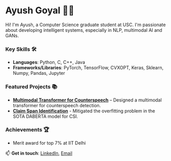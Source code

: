 # Ayush Goyal 👨‍💻

Hi! I'm Ayush, a Computer Science graduate student at USC. I'm passionate about developing intelligent systems, especially in NLP, multimodal AI and GANs.

### Key Skills 🛠
- **Languages**: Python, C, C++, Java
- **Frameworks/Libraries**: PyTorch, TensorFlow, CVXOPT, Keras, Sklearn, Numpy, Pandas, Jupyter

### Featured Projects 📚
- [**Multimodal Transformer for Counterspeech**](https://github.com/NormalVad/Intent_Based_CounterSpeech) – Designed a multimodal transformer for counterspeech detection.
- [**Claim Span Identification**](https://github.com/NormalVad/Claim-Span-Identification) - Mitigated the overfitting problem in the SOTA DABERTA model for CSI.

### Achievements 🏆
- Merit award for top 7% at IIT Delhi

📫 **Get in touch**: [LinkedIn](https://www.linkedin.com/in/ayushgoyal0507/), [Email](mailto:ayushgoyal5720@gmail.coms)
